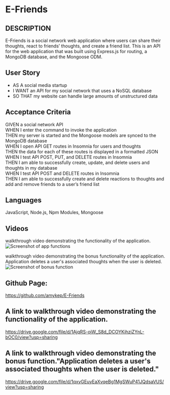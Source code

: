 # E-Friends

## DESCRIPTION
E-Friends is a social network web application where users can share their thoughts, react to friends’ thoughts, and create a friend list. This is an API for the web application that was built using Express.js for routing, a MongoDB database, and the Mongoose ODM.

## User Story
* AS A social media startup
* I WANT an API for my social network that uses a NoSQL database
* SO THAT my website can handle large amounts of unstructured data

## Acceptance Criteria
GIVEN a social network API</br>
WHEN I enter the command to invoke the application</br>
THEN my server is started and the Mongoose models are synced to the MongoDB database</br>
WHEN I open API GET routes in Insomnia for users and thoughts</br>
THEN the data for each of these routes is displayed in a formatted JSON</br>
WHEN I test API POST, PUT, and DELETE routes in Insomnia</br>
THEN I am able to successfully create, update, and delete users and thoughts in my database</br>
WHEN I test API POST and DELETE routes in Insomnia</br>
THEN I am able to successfully create and delete reactions to thoughts and add and remove friends to a user’s friend list</br>


## Languages
JavaScript, Node.js, Npm Modules, Mongoose

## Videos
walkthrough video demonstrating the functionality of the application.
![Screenshot of app functions](./E-Friends.gif)</br>

walkthrough video demonstrating the bonus functionality of the application. Application deletes a user's associated thoughts when the user is deleted.
![Screenshot of bonus function](./E-Friends2.gif)</br>


## Github Page: 
https://github.com/amykep/E-Friends

## A link to walkthrough video demonstrating the functionality of the application.

https://drive.google.com/file/d/1AjqRS-ojW_S8d_DCOYKihzjZYnL-bOC0/view?usp=sharing


## A link to walkthrough video demonstrating the bonus function."Application deletes a user's associated thoughts when the user is deleted."
https://drive.google.com/file/d/1qxyGEuyEaXvqeBg1MgSWuP41JQdsaVUS/view?usp=sharing